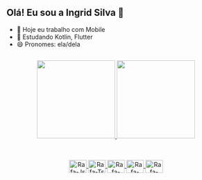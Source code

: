 
## Olá! Eu sou a Ingrid Silva 🖖


- 🔭 Hoje eu trabalho com Mobile
- 🌱 Estudando Kotlin, Flutter
- 😄 Pronomes: ela/dela

##
<div align="center">
  <a href="https://linktr.ee/sinngjpeg">
  <img height="180em" src="https://github-readme-stats.vercel.app/api?username=sinngjpeg&show_icons=true&theme=dark&include_all_commits=true&count_private=true"/>
  <img height="180em" src="https://github-readme-stats.vercel.app/api/top-langs/?username=sinngjpeg&layout=compact&langs_count=7&theme=dark"/>
</div>

  ##

<div style="display: inline_block" align="center"><br>
  <img align="center" alt="Rafa-Js" height="30" width="40" src="https://cdn.jsdelivr.net/gh/devicons/devicon/icons/android/android-original.svg">
  <img align="center" alt="Rafa-Ts" height="30" width="40" src="https://cdn.jsdelivr.net/gh/devicons/devicon/icons/androidstudio/androidstudio-original.svg">
  <img align="center" alt="Rafa-React" height="30" width="40" src="https://cdn.jsdelivr.net/gh/devicons/devicon/icons/firebase/firebase-plain.svg">
  <img align="center" alt="Rafa-HTML" height="30" width="40" src="https://cdn.jsdelivr.net/gh/devicons/devicon/icons/git/git-original.svg">
  <img align="center" alt="Rafa-CSS" height="30" width="40" src="https://cdn.jsdelivr.net/gh/devicons/devicon/icons/kotlin/kotlin-original.svg">
</div>


